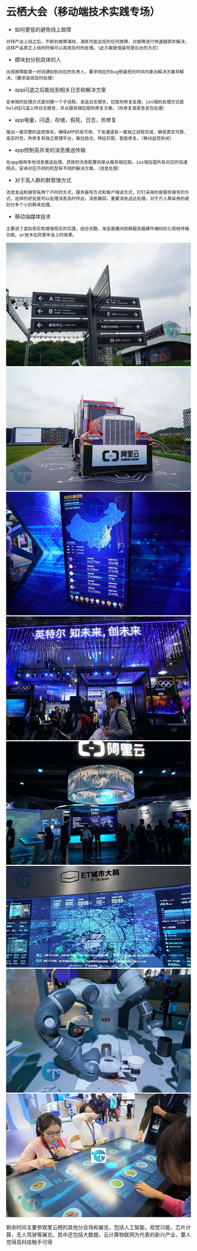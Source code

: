 # 云栖大会（移动端技术实践专场）
* 如何更低的避免线上故障
```
对待产出上线之后，不断的故障演戏，演练可能出现的任何故障，对故障进行快速跟踪并解决，这样产品真正上线的时候可以高效及时的处理。（此方案是借鉴阿里后台的方式）
```
  
* 模块划分到具体的人
```
出现故障能第一时间通知到对应的负责人，要求相应的bug想最短的时间内拿出解决方案并解决。（要求高效及时处理）
``` 
  
* app闪退之后能给到相关日志和解决方案
```
安卓端的处理方式是创建一个子线程，发送日志报告，拉取热修复处理，ios端的处理方式是hold住闪退上传日志报告，并从服务端拉取热修复方案。（热修复或紧急发包处理）
```  
  
* app电量，闪退，存储，假死，日志，热修复
```
推出一套完整的监控体系，确保APP的高可用，下发通道有一套独立进程完成、确保真实可靠、高实时性，热修复有独立管理平台，推拉结合、特征匹配、智能修复。（移动监控系统）
```
  
* app控制高并发的消息推送传输
```
在app端用本地消息推送处理，具体的消息配置则是从服务端拉取。ios端在国外有对应的加速网点，安卓对应不同的机型有不同的解决方案。（消息处理）
```
  
* 对于高人群的群管理方式
```
消息发送和接受有两个不同的方式，服务器写方式和客户端读方式，钉钉采用的是服务端写的方式，这样的好处是可以处理消息及时传达，消息撤回，重要消息送达处理。对于万人群采用的是划分多个小的群来处理。
```  
  
* 移动端媒体技术
```
主要说了虚拟现实和增强现实的实践，结合优酷、淘宝直播间依赖服务器硬件编码优化视频传输功能。ar技术在阿里年会上的效果。
``` 
  
![ALT](/image/1.jpg)
![ALT](/image/2.jpg)
![ALT](/image/3.jpg)
![ALT](/image/4.jpg)
![ALT](/image/5.jpg)
![ALT](/image/6.jpg)
![ALT](/image/7.jpg)
![ALT](/image/8.jpg)
  
  剩余时间主要参观里云栖的其他分会场和展览，包括人工智能，视觉只能，芯片计算，无人驾驶等展览。其中还包括大数据，云计算物联网为代表的新兴产业，要人觉得高科技触手可得

